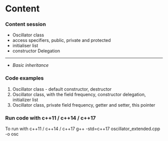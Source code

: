 <H1>Content</H1>

<H3>Content session</H3>

* Oscillator class
* access specifiers, public, private and protected
* initialiser list
* constructor Delegation
______
* _Basic inheritance_

<H3>Code examples</H3>

1.  Oscillator class - default constructor, destructor
2.  Oscillator class, with the field frequency, constructor delegation,
      initializer list
3.  Oscillator class, private field frequency, getter and setter, this pointer

<H3>Run code with c++11 / c++14 / c++17 </H3>
To run with c++11 / c++14 / c++17
g++ -std=c++17  oscillator_extended.cpp -o osc

